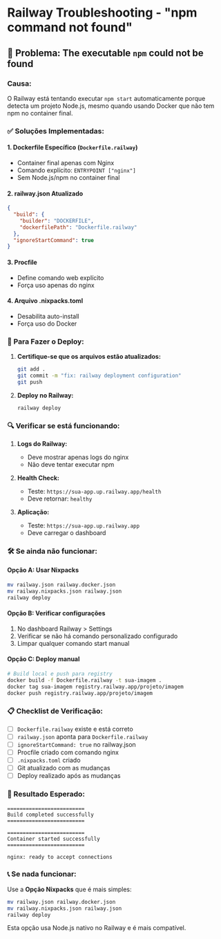 # Railway Troubleshooting - "npm command not found"

## 🚨 Problema: The executable `npm` could not be found

### Causa:
O Railway está tentando executar `npm start` automaticamente porque detecta um projeto Node.js, mesmo quando usando Docker que não tem npm no container final.

### ✅ Soluções Implementadas:

#### 1. **Dockerfile Específico (`Dockerfile.railway`)**
- Container final apenas com Nginx
- Comando explícito: `ENTRYPOINT ["nginx"]`
- Sem Node.js/npm no container final

#### 2. **railway.json Atualizado**
```json
{
  "build": {
    "builder": "DOCKERFILE",
    "dockerfilePath": "Dockerfile.railway"
  },
  "ignoreStartCommand": true
}
```

#### 3. **Procfile**
- Define comando web explícito
- Força uso apenas do nginx

#### 4. **Arquivo .nixpacks.toml**
- Desabilita auto-install
- Força uso do Docker

### 🚀 Para Fazer o Deploy:

1. **Certifique-se que os arquivos estão atualizados:**
   ```bash
   git add .
   git commit -m "fix: railway deployment configuration"
   git push
   ```

2. **Deploy no Railway:**
   ```bash
   railway deploy
   ```

### 🔍 Verificar se está funcionando:

1. **Logs do Railway:**
   - Deve mostrar apenas logs do nginx
   - Não deve tentar executar npm

2. **Health Check:**
   - Teste: `https://sua-app.up.railway.app/health`
   - Deve retornar: `healthy`

3. **Aplicação:**
   - Teste: `https://sua-app.up.railway.app`
   - Deve carregar o dashboard

### 🛠️ Se ainda não funcionar:

#### Opção A: Usar Nixpacks
```bash
mv railway.json railway.docker.json
mv railway.nixpacks.json railway.json
railway deploy
```

#### Opção B: Verificar configurações
1. No dashboard Railway > Settings
2. Verificar se não há comando personalizado configurado
3. Limpar qualquer comando start manual

#### Opção C: Deploy manual
```bash
# Build local e push para registry
docker build -f Dockerfile.railway -t sua-imagem .
docker tag sua-imagem registry.railway.app/projeto/imagem
docker push registry.railway.app/projeto/imagem
```

### 📋 Checklist de Verificação:

- [ ] `Dockerfile.railway` existe e está correto
- [ ] `railway.json` aponta para `Dockerfile.railway`
- [ ] `ignoreStartCommand: true` no railway.json
- [ ] Procfile criado com comando nginx
- [ ] `.nixpacks.toml` criado
- [ ] Git atualizado com as mudanças
- [ ] Deploy realizado após as mudanças

### 🎯 Resultado Esperado:

```
=========================
Build completed successfully
=========================

=========================
Container started successfully
=========================

nginx: ready to accept connections
```

### 📞 Se nada funcionar:

Use a **Opção Nixpacks** que é mais simples:
```bash
mv railway.json railway.docker.json
mv railway.nixpacks.json railway.json
railway deploy
```

Esta opção usa Node.js nativo no Railway e é mais compatível. 